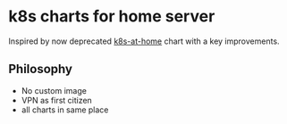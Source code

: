 # k8s charts for home server

Inspired by now deprecated [k8s-at-home](https://github.com/k8s-at-home) chart with a key improvements.

## Philosophy

* No custom image
* VPN as first citizen
* all charts in same place


